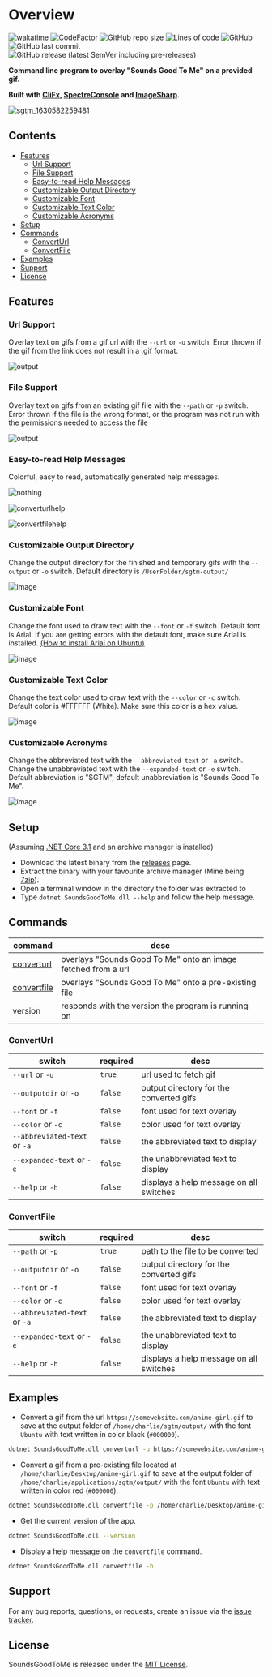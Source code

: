 # Overview
[![wakatime](https://wakatime.com/badge/github/GoodPro712/SoundsGoodToMe.svg)](https://wakatime.com/badge/github/GoodPro712/SoundsGoodToMe)
[![CodeFactor](https://www.codefactor.io/repository/github/goodpro712/soundsgoodtome/badge)](https://www.codefactor.io/repository/github/goodpro712/soundsgoodtome)
![GitHub repo size](https://img.shields.io/github/repo-size/goodpro712/soundsgoodtome)
![Lines of code](https://img.shields.io/tokei/lines/github/goodpro712/soundsgoodtome)
![GitHub](https://img.shields.io/github/license/goodpro712/soundsgoodtome)
![GitHub last commit](https://img.shields.io/github/last-commit/goodpro712/soundsgoodtome)
![GitHub release (latest SemVer including pre-releases)](https://img.shields.io/github/v/release/goodpro712/soundsgoodtome?include_prereleases&sort=semver)

**Command line program to overlay "Sounds Good To Me" on a provided gif.**

**Built with [CliFx](https://github.com/Tyrrrz/CliFx), [SpectreConsole](https://github.com/spectreconsole/spectre.console) and [ImageSharp](https://github.com/SixLabors/ImageSharp).**

![sgtm_1630582259481](https://user-images.githubusercontent.com/45357714/131836454-68e9c9dc-e2f5-48c4-84de-5277c4c38c25.gif)

## Contents
- [Features](#features)
    - [Url Support](#url-support)
    - [File Support](#file-support)
    - [Easy-to-read Help Messages](#easy-to-read-help-messages)
    - [Customizable Output Directory](#customizable-output-directory)
    - [Customizable Font](#customizable-font)
    - [Customizable Text Color](#customizable-text-color)
    - [Customizable Acronyms](#customizable-acronyms)
- [Setup](#setup)
- [Commands](#commands)
    - [ConvertUrl](#converturl)
    - [ConvertFile](#convertfile)
- [Examples](#examples)
- [Support](#support)
- [License](#license)

## Features
### Url Support
Overlay text on gifs from a gif url with the `--url` or `-u` switch. Error thrown if the gif from the link does not result in a .gif format.

![output](https://user-images.githubusercontent.com/45357714/131810218-49cde778-9281-4683-9a85-e66c1555505e.gif)

### File Support
Overlay text on gifs from an existing gif file with the `--path` or `-p` switch.
Error thrown if the file is the wrong format, or the program was not run with the permissions needed to access the file

![output](https://user-images.githubusercontent.com/45357714/131811050-907931f3-d43c-4156-9b3e-201a6d22c019.gif)

### Easy-to-read Help Messages
Colorful, easy to read, automatically generated help messages.

![nothing](https://user-images.githubusercontent.com/45357714/131811267-5a4ab4c3-af13-4edf-800e-d113ec1c3cc8.png)

![converturlhelp](https://user-images.githubusercontent.com/45357714/131811509-05318ee5-e3fd-4a8d-97b0-ab73f0e047ea.png)

![convertfilehelp](https://user-images.githubusercontent.com/45357714/131811514-d9ca0471-3964-4cf3-b571-e712c383ebe3.png)

### Customizable Output Directory
Change the output directory for the finished and temporary gifs with the `--output` or `-o` switch.
Default directory is `/UserFolder/sgtm-output/`

![image](https://user-images.githubusercontent.com/45357714/131813606-1a3bb0f2-d1a7-4a44-9942-af360627a12f.png)

### Customizable Font
Change the font used to draw text with the `--font` or `-f` switch.
Default font is Arial. If you are getting errors with the default font, make sure Arial is installed.
[(How to install Arial on Ubuntu)](https://askubuntu.com/questions/651441/how-to-install-arial-font-and-other-windows-fonts-in-ubuntu)

![image](https://user-images.githubusercontent.com/45357714/131814088-9f8ed19a-96ab-48bf-8a01-7ceb63ffc579.png)

### Customizable Text Color
Change the text color used to draw text with the `--color` or `-c` switch.
Default color is #FFFFFF (White). Make sure this color is a hex value.

![image](https://user-images.githubusercontent.com/45357714/131814904-4ae06504-8dc2-4ba0-8b02-e4bba79faf80.png)

### Customizable Acronyms
Change the abbreviated text with the `--abbreviated-text` or `-a` switch.
Change the unabbreviated text with the `--expanded-text` or `-e` switch.
Default abbreviation is "SGTM", default unabbreviation is "Sounds Good To Me".

![image](https://user-images.githubusercontent.com/45357714/131814904-4ae06504-8dc2-4ba0-8b02-e4bba79faf80.png)

## Setup
(Assuming [.NET Core 3.1](https://dotnet.microsoft.com/download) and an archive manager is installed)
- Download the latest binary from the [releases](https://github.com/GoodPro712/SoundsGoodToMe/releases) page.
- Extract the binary with your favourite archive manager (Mine being [7zip](https://www.7-zip.org/)).
- Open a terminal window in the directory the folder was extracted to
- Type `dotnet SoundsGoodToMe.dll --help` and follow the help message.

## Commands

| command | desc |
| - | - |
[converturl](#converturl) | overlays "Sounds Good To Me" onto an image fetched from a url
[convertfile](#convertfile) | overlays "Sounds Good To Me" onto a pre-existing file
version | responds with the version the program is running on

### ConvertUrl
| switch | required | desc |
| - | - | - |
`--url` or `-u` | `true` | url used to fetch gif
`--outputdir` or `-o` | `false` | output directory for the converted gifs
`--font` or `-f` | `false` | font used for text overlay
`--color` or `-c` | `false` | color used for text overlay
`--abbreviated-text` or `-a` | `false` | the abbreviated text to display
`--expanded-text` or `-e` | `false` | the unabbreviated text to display
`--help` or `-h` | `false` | displays a help message on all switches

### ConvertFile
| switch | required | desc |
| - | - | - |
`--path` or `-p` | `true` | path to the file to be converted
`--outputdir` or `-o` | `false` | output directory for the converted gifs
`--font` or `-f` | `false` | font used for text overlay
`--color` or `-c` | `false` | color used for text overlay
`--abbreviated-text` or `-a` | `false` | the abbreviated text to display
`--expanded-text` or `-e` | `false` | the unabbreviated text to display
`--help` or `-h` | `false` | displays a help message on all switches

## Examples
- Convert a gif from the url `https://somewebsite.com/anime-girl.gif` to save at the output folder of `/home/charlie/sgtm/output/` with the font `Ubuntu` with text written in color black (`#000000`).
```bash
dotnet SoundsGoodToMe.dll converturl -u https://somewebsite.com/anime-girl.gif -o /home/charlie/sgtm/output/ -f Ubuntu -c #000000
```

- Convert a gif from a pre-existing file located at `/home/charlie/Desktop/anime-girl.gif` to save at the output folder of `/home/charlie/applications/sgtm/output/` with the font `Ubuntu` with text written in color red (`#000000`).
```bash
dotnet SoundsGoodToMe.dll convertfile -p /home/charlie/Desktop/anime-girl.gif -o /home/charlie/applications/sgtm/output/ -f Ubuntu -c #FF0000
```

- Get the current version of the app.
```bash
dotnet SoundsGoodToMe.dll --version
```

- Display a help message on the `convertfile` command.
```bash
dotnet SoundsGoodToMe.dll convertfile -h
```

## Support
For any bug reports, questions, or requests, create an issue via the [issue tracker](https://github.com/GoodPro712/SoundsGoodToMe/issues).

## License
SoundsGoodToMe is released under the [MIT License](https://github.com/GoodPro712/SoundsGoodToMe/blob/master/LICENSE).
